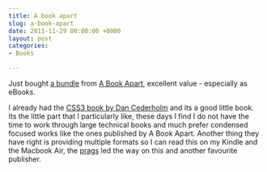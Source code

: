```yaml
---
title: A book apart
slug: a-book-apart
date: 2011-11-29 00:00:00 +0000
layout: post
categories: 
- Books

---
```

Just bought [a bundle][abookapart] from [A Book Apart][abookapart 2], excellent value - especially as eBooks.  

I already had the [CSS3 book by Dan Cederholm][abookapart 3] and its a good little book. Its the little part that I particularly like, these days I find I do not have the time to work through large technical books and much prefer condensed focused works like the ones published by A Book Apart. Another thing they have right is providing multiple formats so I can read this on my Kindle and the Macbook Air, the [prags][amazon] led the way on this and another favourite publisher.

[abookapart]: http://www.abookapart.com/products/
[abookapart 2]: http://www.abookapart.com/
[abookapart 3]: http://www.abookapart.com/products/css3-for-web-designers
[amazon]: http://www.amazon.com/The-Pragmatic-Programmer-Journeyman-Master/dp/020161622X?tag=slowlane-20
